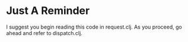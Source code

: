 # Just A Reminder

I suggest you begin reading this code in request.clj. As you proceed,
go ahead and refer to dispatch.clj.
